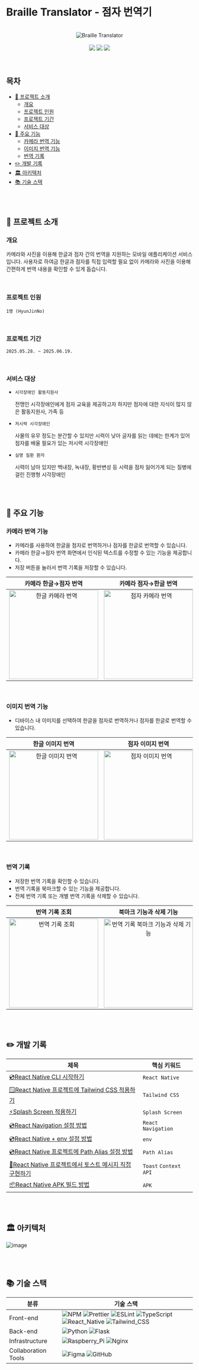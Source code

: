 <h1>Braille Translator - 점자 번역기</h1>

<br />

<div align="center">
  <img src="https://github.com/user-attachments/assets/d7d74c9b-1f43-4d75-8ac3-16810c36ba4a" alt="Braille Translator" />
</div>

<br />

<div align="center">
  <a href="https://github.com/HyunJinNo/braille-translator/wiki" target="_blank"><img src="https://img.shields.io/badge/GitHub%20Wiki-181717?logo=github&logoColor=white"></a>
   <a href="https://github.com/users/HyunJinNo/projects/1" target="blank"><img src="https://img.shields.io/badge/🎯Backlog%20-02B78F?logo=none&logoColor=white"></a>
   <a href="https://www.figma.com/design/CnQv3445XcSMa0PCkq8vGg/Braille-Translator?node-id=11453-4324&p=f&t=vgzXWzRxvrBMnOEq-0" target="_blank"><img src="https://img.shields.io/badge/Figma-%23F24E1E.svg?logo=figma&logoColor=white"></a>
</div>

<br />
<br />

<h2>목차</h2>

- [📖 프로젝트 소개](#-프로젝트-소개)
  - [개요](#개요)
  - [프로젝트 인원](#프로젝트-인원)
  - [프로젝트 기간](#프로젝트-기간)
  - [서비스 대상](#서비스-대상)
- [💾 주요 기능](#-주요-기능)
  - [카메라 번역 기능](#카메라-번역-기능)
  - [이미지 번역 기능](#이미지-번역-기능)
  - [번역 기록](#번역-기록)
- [✏️ 개발 기록](#️-개발-기록)
- [🏛️️ 아키텍처](#️️-아키텍처)
- [📚 기술 스택](#-기술-스택)

<br />
<br />

## 📖 프로젝트 소개

### 개요

카메라와 사진을 이용해 한글과 점자 간의 번역을 지원하는 모바일 애플리케이션 서비스입니다. 사용자로 하여금 한글과 점자를 직접 입력할 필요 없이 카메라와 사진을 이용해 간편하게 번역 내용을 확인할 수 있게 돕습니다.

<br />

### 프로젝트 인원

`1명 (HyunJinNo)`

<br />

### 프로젝트 기간

`2025.05.28. ~ 2025.06.19.`

<br />

### 서비스 대상

- `시각장애인 활동지원사`

  전맹인 시각장애인에게 점자 교육을 제공하고자 하지만 점자에 대한 지식이 많지 않은 활동지원사, 가족 등

- `저시력 시각장애인`

  사물의 유무 정도는 분간할 수 있지만 시력이 낮아 글자를 읽는 데에는 한계가 있어 점자를 배울 필요가 있는 저시력 시각장애인

- `실명 질환 환자`

  시력이 남아 있지만 백내장, 녹내장, 황반변성 등 시력을 점차 잃어가게 되는 질병에 걸린 진행형 시각장애인

<br />
<br />

## 💾 주요 기능

### 카메라 번역 기능

- 카메라를 사용하여 한글을 점자로 번역하거나 점자를 한글로 번역할 수 있습니다.
- 카메라 한글→점자 번역 화면에서 인식된 텍스트를 수정할 수 있는 기능을 제공합니다.
- 저장 버튼을 눌러서 번역 기록을 저장할 수 있습니다.

|                                                       카메라 한글→점자 번역                                                        |                                                       카메라 점자→한글 번역                                                        |
| :--------------------------------------------------------------------------------------------------------------------------------: | :--------------------------------------------------------------------------------------------------------------------------------: |
| <img src="https://github.com/user-attachments/assets/66199056-32b7-4dec-91e9-e0284c320ecd" alt="한글 카메라 번역" width="240px" /> | <img src="https://github.com/user-attachments/assets/04e99ea4-9b6f-415c-b11c-a473f16f914c" alt="점자 카메라 번역" width="240px" /> |

<br />

### 이미지 번역 기능

- 디바이스 내 이미지를 선택하여 한글을 점자로 번역하거나 점자를 한글로 번역할 수 있습니다.

|                                                          한글 이미지 번역                                                          |                                                          점자 이미지 번역                                                           |
| :--------------------------------------------------------------------------------------------------------------------------------: | :---------------------------------------------------------------------------------------------------------------------------------: |
| <img src="https://github.com/user-attachments/assets/b00f627b-65bc-48e4-bf86-5e3fe68e0f7d" alt="한글 이미지 번역" width="240px" /> | <img src="https://github.com/user-attachments/assets/5f0f2de6-ca70-48e5-b70f-c988f94c6b80" alt="점자 이미지 번역" width ="240px" /> |

<br />

### 번역 기록

- 저장한 번역 기록을 확인할 수 있습니다.
- 번역 기록을 북마크할 수 있는 기능을 제공합니다.
- 전체 번역 기록 또는 개별 번역 기록을 삭제할 수 있습니다.

|                                                          번역 기록 조회                                                           |                                                               북마크 기능과 삭제 기능                                                                |
| :-------------------------------------------------------------------------------------------------------------------------------: | :--------------------------------------------------------------------------------------------------------------------------------------------------: |
| <img src="https://github.com/user-attachments/assets/2ad37427-47c8-4e15-adb8-a3f17918e961" alt="번역 기록 조회" width ="240px" /> | <img src="https://github.com/user-attachments/assets/ea79635f-6423-45c0-803b-5a78824520dd" alt="번역 기록 북마크 기능과 삭제 기능" width ="240px" /> |

<br />
<br />

## ✏️ 개발 기록

| 제목                                                                                                                                                                                                                            | 핵심 키워드           |
| ------------------------------------------------------------------------------------------------------------------------------------------------------------------------------------------------------------------------------- | --------------------- |
| [💿React Native CLI 시작하기](https://hyunjinno.github.io/posts/react-native-basic)                                                                                                                                             | `React Native`        |
| [🪟React Native 프로젝트에 Tailwind CSS 적용하기](https://github.com/TripInfoWeb/solitour-mobile/wiki/%F0%9F%AA%9FReact-Native-%ED%94%84%EB%A1%9C%EC%A0%9D%ED%8A%B8%EC%97%90-Tailwind-CSS-%EC%A0%81%EC%9A%A9%ED%95%98%EA%B8%B0) | `Tailwind CSS`        |
| [⚡Splash Screen 적용하기](https://github.com/TripInfoWeb/solitour-mobile/wiki/%E2%9A%A1Splash-Screen-%EC%A0%81%EC%9A%A9%ED%95%98%EA%B8%B0)                                                                                     | `Splash Screen`       |
| [💿React Navigation 설정 방법](https://hyunjinno.github.io/posts/react-navigation/)                                                                                                                                             | `React Navigation`    |
| [💿React Native + env 설정 방법](https://hyunjinno.github.io/posts/react-native-dotenv/)                                                                                                                                        | `env`                 |
| [💿React Native 프로젝트에 Path Alias 설정 방법](https://hyunjinno.github.io/posts/react-native-path-alias/)                                                                                                                    | `Path Alias`          |
| [🍞React Native 프로젝트에서 토스트 메시지 직접 구현하기](https://hyunjinno.github.io/posts/react-native-toast/)                                                                                                                | `Toast` `Context API` |
| [📦React Native APK 빌드 방법](https://hyunjinno.github.io/posts/react-native-apk/)                                                                                                                                             | `APK`                 |

<br />
<br />

## 🏛️️ 아키텍처

![image](https://github.com/user-attachments/assets/c2ee8698-bf9b-4afe-af68-b6dfc4a9e30c)

<br />
<br />

## 📚 기술 스택

| 분류                | 기술 스택                                                                                                                                                                                                                                                                                                                                                                                                                                                                                                                                                             |
| ------------------- | --------------------------------------------------------------------------------------------------------------------------------------------------------------------------------------------------------------------------------------------------------------------------------------------------------------------------------------------------------------------------------------------------------------------------------------------------------------------------------------------------------------------------------------------------------------------- |
| Front-end           | ![NPM](https://img.shields.io/badge/NPM-%23CB3837.svg?logo=npm&logoColor=white) ![Prettier](https://img.shields.io/badge/-Prettier-F7B93E?logo=prettier&logoColor=white) ![ESLint](https://img.shields.io/badge/ESLint-4B32C3?logo=eslint&logoColor=white) ![TypeScript](https://img.shields.io/badge/TypeScript-3178C6?logo=TypeScript&logoColor=white) ![React_Native](https://img.shields.io/badge/React_Native-%2320232a.svg?logo=react&logoColor=%2361DAFB) ![Tailwind_CSS](https://img.shields.io/badge/Tailwind%20CSS-06B6D4?logo=tailwindcss&logoColor=white) |
| Back-end            | ![Python](https://img.shields.io/badge/Python-3776AB?logo=Python&logoColor=FFFFFF) ![Flask](https://img.shields.io/badge/Flask-000000?logo=Flask&logoColor=FFFFFF)                                                                                                                                                                                                                                                                                                                                                                                                    |
| Infrastructure      | ![Raspberry_Pi](https://img.shields.io/badge/Raspberry%20Pi-A22846?logo=Raspberry%20Pi&logoColor=FFFFFF) ![Nginx](https://img.shields.io/badge/Nginx-%23009639.svg?logo=nginx&logoColor=white)                                                                                                                                                                                                                                                                                                                                                                        |
| Collaboration Tools | ![Figma](https://img.shields.io/badge/Figma-%23F24E1E.svg?logo=figma&logoColor=white) ![GitHub](https://img.shields.io/badge/-GitHub-181717?logo=github&logoColor=white)                                                                                                                                                                                                                                                                                                                                                                                              |
